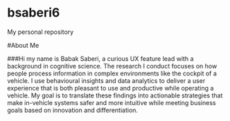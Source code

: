 # bsaberi6
My personal repository

#About Me

###Hi my name is Babak Saberi, a curious UX feature lead with a background in cognitive science. The research I conduct focuses on how people process information in complex environments like the cockpit of a vehicle. I use behavioural insights and data analytics to deliver a user experience that is both pleasant to use and productive while operating a vehicle. My goal is to translate these findings into actionable strategies that make in-vehicle systems safer and more intuitive while meeting business goals based on innovation and differentiation. 
